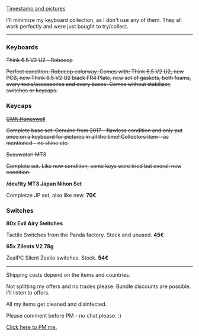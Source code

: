 [Timestamp and pictures](https://imgur.com/a/aXThVJk)

​I'll minimize my keyboard collection, as I don't use any of them.
They all work perfectly and were just bought to try/collect.

_________________

### Keyboards

~~Think 6.5 V2 U2 - Robocop~~

~~Perfect condition. Robocop colorway. Comes with: Think 6.5 V2 U2, new PCB, new Think 6.5 V2 U2 black FR4 Plate, new set of gaskets, both foams, every tools/accessoires and every boxes. Comes without stabilizer, switches or keycaps.~~

### Keycaps

~~[GMK Honeywell](https://imgur.com/a/ddI19eO)~~

~~Complete base set. Genuine from 2017 - flawless condition and only put once on a keyboard for pictures in all the time! Collectors item - as mentioned - no shine etc.~~

~~Susuwatari MT3~~

~~Complete set. Like new condition, some keys were tried but overall new condition.~~

**/dev/tty MT3 Japan Nihon Set**

Completze JP set, also like new. **70€**

### Switches

**80x Evil Airy Switches**

Tactile Switches from the Panda factory. Stock and unused. **45€**

**65x Zilents V2 78g**

ZealPC Silent Zealio switches. Stock. **54€**

_________________

Shipping costs depend on the items and countries.

Not splitting my offers and no trades please. Bundle discounts are possible. I'll listen to offers.

All my items get cleaned and disinfected.

Please comment before PM - no chat please. :)

[Click here to PM me.](https://www.reddit.com/message/compose/?to=Artbreeze)
